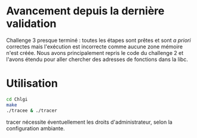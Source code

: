 # Avancement depuis la dernière validation

Challenge 3 presque terminé : toutes les étapes sont prêtes et sont *a priori* correctes mais l'exécution est incorrecte comme aucune zone mémoire n'est créée.
Nous avons principalement repris le code du challenge 2 et l'avons étendu pour aller chercher des adresses de fonctions dans la libc.

# Utilisation

```bash
cd Chlgi
make
./tracee & ./tracer
```

tracer nécessite éventuellement les droits d'administrateur, selon la configuration ambiante.

